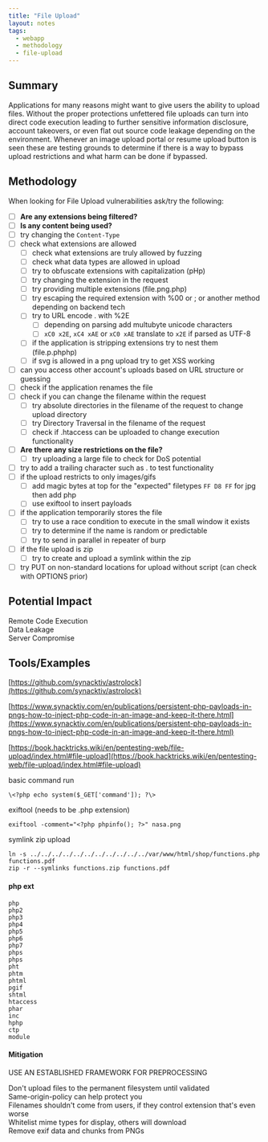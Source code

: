 ```yaml
---
title: "File Upload"
layout: notes
tags:
  - webapp
  - methodology
  - file-upload
---
```

## Summary

Applications for many reasons might want to give users the ability to upload files. Without the proper protections unfettered file uploads can turn into direct code execution leading to further sensitive information disclosure, account takeovers, or even flat out source code leakage depending on the environment. Whenever an image upload portal or resume upload button is seen these are testing grounds to determine if there is a way to bypass upload restrictions and what harm can be done if bypassed.  

## Methodology

When looking for File Upload vulnerabilities ask/try the following:
- [ ] **Are any extensions being filtered?**
- [ ] **Is any content being used?**
- [ ] try changing the `Content-Type`
- [ ] check what extensions are allowed
	- [ ] check what extensions are truly allowed by fuzzing
	- [ ] check what data types are allowed in upload
	- [ ] try to obfuscate extensions with capitalization (pHp)
	- [ ] try changing the extension in the request
	- [ ] try providing multiple extensions (file.png.php)
	- [ ] try escaping the required extension with %00 or ; or another method depending on backend tech
	- [ ] try to URL encode . with %2E
		- [ ] depending on parsing add multubyte unicode characters 
		- [ ] `xC0 x2E`, `xC4 xAE` or `xC0 xAE` translate to `x2E` if parsed as UTF-8
	- [ ] if the application is stripping extensions try to nest them (file.p.phphp)
	- [ ] if svg is allowed in a png upload try to get XSS working
- [ ] can you access other account's uploads based on URL structure or guessing
- [ ] check if the application renames the file
- [ ] check if you can change the filename within the request
	- [ ] try absolute directories in the filename of the request to change upload directory
	- [ ] try Directory Traversal in the filename of the request
	- [ ] check if .htaccess can be uploaded to change execution functionality
- [ ] **Are there any size restrictions on the file?**
	- [ ] try uploading a large file to check for DoS potential
- [ ] try to add a trailing character such as . to test functionality
- [ ] if the upload restricts to only images/gifs
	- [ ] add magic bytes at top for the "expected" filetypes `FF D8 FF` for jpg then add php
	- [ ] use exiftool to insert payloads
- [ ] if the application temporarily stores the file
	- [ ] try to use a race condition to execute in the small window it exists
	- [ ] try to determine if the name is random or predictable
	- [ ] try to send in parallel in repeater of burp
- [ ] if the file upload is zip
	- [ ] try to create and upload a symlink within the zip
- [ ] try PUT on non-standard locations for upload without script (can check with OPTIONS prior)

## Potential Impact

Remote Code Execution  
Data Leakage  
Server Compromise  

## Tools/Examples

[https://github.com/synacktiv/astrolock](https://github.com/synacktiv/astrolock)

[https://www.synacktiv.com/en/publications/persistent-php-payloads-in-pngs-how-to-inject-php-code-in-an-image-and-keep-it-there.html](https://www.synacktiv.com/en/publications/persistent-php-payloads-in-pngs-how-to-inject-php-code-in-an-image-and-keep-it-there.html)

[https://book.hacktricks.wiki/en/pentesting-web/file-upload/index.html#file-upload](https://book.hacktricks.wiki/en/pentesting-web/file-upload/index.html#file-upload)

basic command run
```
\<?php echo system($_GET['command']); ?\>
```

exiftool (needs to be .php extension)
```
exiftool -comment="<?php phpinfo(); ?>" nasa.png
```

symlink zip upload
```
ln -s ../../../../../../../../../../../var/www/html/shop/functions.php functions.pdf
zip -r --symlinks functions.zip functions.pdf
```
#### php ext
```
php
php2
php3
php4
php5
php6
php7
phps
phps
pht
phtm
phtml
pgif
shtml
htaccess
phar
inc
hphp
ctp
module
```


#### Mitigation

USE AN ESTABLISHED FRAMEWORK FOR PREPROCESSING  

Don't upload files to the permanent filesystem until validated  
Same-origin-policy can help protect you  
Filenames shouldn't come from users, if they control extension that's even worse  
Whitelist mime types for display, others will download  
Remove exif data and chunks from PNGs  
